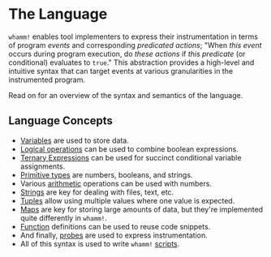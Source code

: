 # The Language #

`whamm!` enables tool implementers to express their instrumentation in terms of program _events_ and corresponding _predicated actions_;
"When _this event_ occurs during program execution, do _these actions_ if _this predicate_ (or conditional) evaluates to `true`."
This abstraction provides a high-level and intuitive syntax that can target events at various granularities in the instrumented program.

Read on for an overview of the syntax and semantics of the language.

## Language Concepts ##
- [Variables](syntax/variables.md) are used to store data.
- [Logical operations](syntax/logop.md) can be used to combine boolean expressions.
- [Ternary Expressions](syntax/ternary.md) can be used for succinct conditional variable assignments.
- [Primitive types](syntax/primitives.md) are numbers, booleans, and strings.
- Various [arithmetic](syntax/arith.md) operations can be used with numbers.
- [Strings](syntax/strings.md) are key for dealing with files, text, etc.
- [Tuples](syntax/tuples.md) allow using multiple values where one value is expected.
- [Maps](syntax/maps.md) are key for storing large amounts of data, but they're implemented quite differently in `whamm!`.
- [Function](syntax/functions.md) definitions can be used to reuse code snippets.
- And finally, [probes](syntax/probes.md) are used to express instrumentation.
- All of this syntax is used to write `whamm!` [scripts](syntax/scripts.md).
